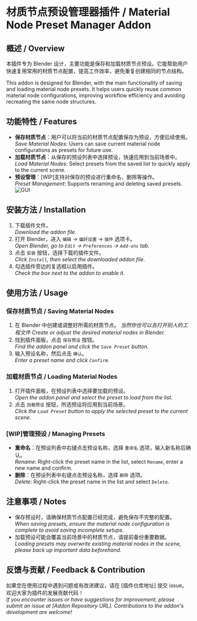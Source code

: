 # 材质节点预设管理器插件 / Material Node Preset Manager Addon

## 概述 / Overview
本插件专为 Blender 设计，主要功能是保存和加载材质节点预设。它能帮助用户快速复用常用的材质节点配置，提高工作效率，避免重复创建相同的节点结构。

This addon is designed for Blender, with the main functionality of saving and loading material node presets. It helps users quickly reuse common material node configurations, improving workflow efficiency and avoiding recreating the same node structures.

## 功能特性 / Features
- **保存材质节点**：用户可以将当前的材质节点配置保存为预设，方便后续使用。  
  *Save Material Nodes*: Users can save current material node configurations as presets for future use.
- **加载材质节点**：从保存的预设列表中选择预设，快速应用到当前场景中。  
  *Load Material Nodes*: Select presets from the saved list to quickly apply to the current scene.
- **预设管理**：[WIP]支持对保存的预设进行重命名、删除等操作。  
  *Preset Management*: Supports renaming and deleting saved presets.
![GUI](https://github.com/user-attachments/assets/4bf8e439-3b74-426f-8958-e9ef2c546ed9)

## 安装方法 / Installation
1. 下载插件文件。  
   *Download the addon file.*
2. 打开 Blender，进入 `编辑` -> `偏好设置` -> `插件` 选项卡。  
   *Open Blender, go to `Edit` -> `Preferences` -> `Add-ons` tab.*
3. 点击 `安装` 按钮，选择下载的插件文件。  
   *Click `Install`, then select the downloaded addon file.*
4. 勾选插件旁边的复选框以启用插件。  
   *Check the box next to the addon to enable it.*

## 使用方法 / Usage
### 保存材质节点 / Saving Material Nodes
1. 在 Blender 中创建或调整好所需的材质节点。  *当然你也可以去打开别人的工程文件*
   *Create or adjust the desired material nodes in Blender.*
2. 找到插件面板，点击 `保存预设` 按钮。  
   *Find the addon panel and click the `Save Preset` button.*
3. 输入预设名称，然后点击 `确认`。  
   *Enter a preset name and click `Confirm`.*

### 加载材质节点 / Loading Material Nodes
1. 打开插件面板，在预设列表中选择要加载的预设。  
   *Open the addon panel and select the preset to load from the list.*
2. 点击 `加载预设` 按钮，所选预设将应用到当前场景。  
   *Click the `Load Preset` button to apply the selected preset to the current scene.*

### [WIP]管理预设 / Managing Presets
- **重命名**：在预设列表中右键点击预设名称，选择 `重命名` 选项，输入新名称后确认。  
  *Rename*: Right-click the preset name in the list, select `Rename`, enter a new name and confirm.
- **删除**：在预设列表中右键点击预设名称，选择 `删除` 选项。  
  *Delete*: Right-click the preset name in the list and select `Delete`.

## 注意事项 / Notes
- 保存预设时，请确保材质节点配置已经完成，避免保存不完整的配置。  
  *When saving presets, ensure the material node configuration is complete to avoid saving incomplete setups.*
- 加载预设可能会覆盖当前场景中的材质节点，请提前备份重要数据。  
  *Loading presets may overwrite existing material nodes in the scene, please back up important data beforehand.*

## 反馈与贡献 / Feedback & Contribution
如果您在使用过程中遇到问题或有改进建议，请在 [插件仓库地址] 提交 issue。欢迎大家为插件的发展贡献代码！  
*If you encounter issues or have suggestions for improvement, please submit an issue at [Addon Repository URL]. Contributions to the addon's development are welcome!*

